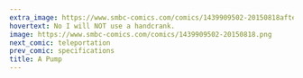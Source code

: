```yaml
---
extra_image: https://www.smbc-comics.com/comics/1439909502-20150818after.png
hovertext: No I will NOT use a handcrank.
image: https://www.smbc-comics.com/comics/1439909502-20150818.png
next_comic: teleportation
prev_comic: specifications
title: A Pump
---
```


